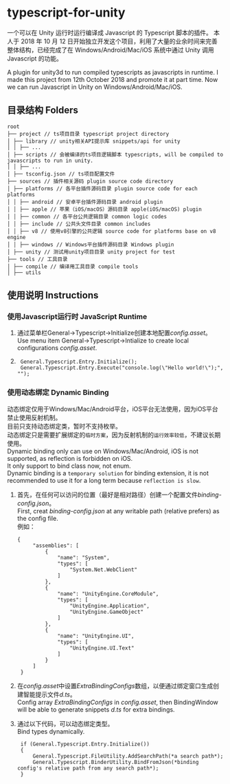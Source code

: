 # typescript-for-unity

一个可以在 Unity 运行时运行编译成 Javascript 的 Typescript 脚本的插件。
本人于 2018 年 10 月 12 日开始独立开发这个项目，利用了大量的业余时间来完善整体结构，已经完成了在 Windows/Android/Mac/iOS 系统中通过 Unity 调用 Javascript 的功能。

A plugin for unity3d to run compiled typescripts as javascripts in runtime.
I made this project from 12th October 2018 and promote it at part time. Now we can run Javascript in Unity on Windows/Android/Mac/iOS.

## 目录结构 Folders

```
root
├── project // ts项目目录 typescript project directory
│ ├── library // unity相关API提示库 snippets/api for unity
│ │ ├── ...
│ ├── scripts // 会被编译的ts项目逻辑脚本 typescripts, will be compiled to javascripts to run in unity.
│ │ ├── ...
│ ├── tsconfig.json // ts项目配置文件
├── sources // 插件相关源码 plugin source code directory
│ ├── platforms // 各平台插件源码目录 plugin source code for each platforms
│ │ ├── android // 安卓平台插件源码目录 android plugin
│ │ ├── apple // 苹果（iOS/macOS）源码目录 apple(iOS/macOS) plugin
│ │ ├── common // 各平台公共逻辑目录 common logic codes
│ │ ├── include // 公共头文件目录 common includes
│ │ ├── v8 // 使用v8引擎的公共逻辑 source code for platforms base on v8 engine
│ │ ├── windows // Windows平台插件源码目录 Windows plugin
│ ├── unity // 测试用unity项目目录 unity project for test
├── tools // 工具目录
│ ├── compile // 编译用工具目录 compile tools
│ ├── utils
```

## 使用说明 Instructions

### 使用Javascript运行时 JavaScript Runtime

1. 通过菜单栏General->Typescript->Initialize创建本地配置*config.asset*。  
   Use menu item General->Typescript->Intialize to create local configurations *config.asset*.

2. ```
    General.Typescript.Entry.Initialize();
    General.Typescript.Entry.Execute("console.log(\"Hello world!\");", "");
   ```

### 使用动态绑定 Dynamic Binding

动态绑定仅用于Windows/Mac/Android平台，iOS平台无法使用，因为iOS平台禁止使用反射机制。  
目前只支持动态绑定类，暂时不支持枚举。  
动态绑定只是需要扩展绑定的`临时方案`，因为反射机制的`运行效率较低`，不建议长期使用。  
Dynamic binding only can use on Windows/Mac/Android, iOS is not supported, as reflection is forbidden on iOS.  
It only support to bind class now, not enum.  
Dynamic binding is a `temporary solution` for binding extension, it is not recommended to use it for a long term because `reflection is slow`.  

1. 首先，在任何可以访问的位置（最好是相对路径）创建一个配置文件*binding-config.json*。  
   First, creat *binding-config.json* at any writable path (relative prefers) as the config file.  
   例如：
   ```
   {
        "assemblies": [
            {
                "name": "System",
                "types": [
                    "System.Net.WebClient"
                ]
            },
            {
                "name": "UnityEngine.CoreModule",
                "types": [
                    "UnityEngine.Application",
                    "UnityEngine.GameObject"
                ]
            },
            {
                "name": "UnityEngine.UI",
                "types": [
                    "UnityEngine.UI.Text"
                ]
            }
        ]
    }
   ```

2. 在*config.asset*中设置*ExtraBindingConfigs*数组，以便通过绑定窗口生成创建智能提示文件*d.ts*。  
   Config array *ExtraBindingConfigs* in *config.asset*, then BindingWindow will be able to generate snippets *d.ts* for extra bindings.

3. 通过以下代码，可以动态绑定类型。  
   Bind types dynamically.
   ```
    if (General.Typescript.Entry.Initialize())
    {
        General.Typescript.FileUtility.AddSearchPath(*a search path*);
        General.Typescript.BinderUtility.BindFromJson(*binding config's relative path from any search path*);
    }
   ```